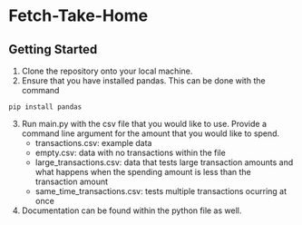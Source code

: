 # Fetch-Take-Home

## Getting Started

1. Clone the repository onto your local machine.
2. Ensure that you have installed pandas. This can be done with the command 
```console
pip install pandas
```
3. Run main.py with the csv file that you would like to use. Provide a command line argument for the amount that you would like to spend.
   * transactions.csv: example data
   * empty.csv: data with no transactions within the file
   * large_transactions.csv: data that tests large transaction amounts and what happens when the spending amount is less than the transaction amount
   * same_time_transactions.csv: tests multiple transactions ocurring at once
4. Documentation can be found within the python file as well.
